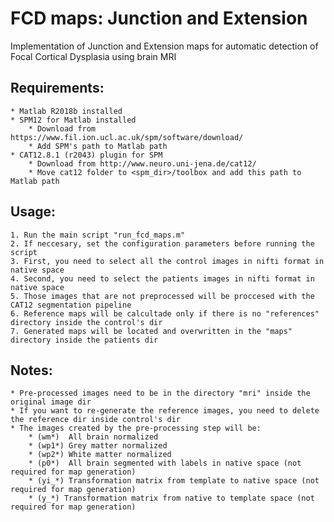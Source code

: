 # FCD maps: Junction and Extension
Implementation of Junction and Extension maps for automatic detection of Focal Cortical Dysplasia using brain MRI

## Requirements:
	* Matlab R2018b installed
	* SPM12 for Matlab installed 
		* Download from https://www.fil.ion.ucl.ac.uk/spm/software/download/
		* Add SPM's path to Matlab path
	* CAT12.8.1 (r2043) plugin for SPM
		* Download from http://www.neuro.uni-jena.de/cat12/
		* Move cat12 folder to <spm_dir>/toolbox and add this path to Matlab path

## Usage:
	1. Run the main script "run_fcd_maps.m"
	2. If neccesary, set the configuration parameters before running the script
	3. First, you need to select all the control images in nifti format in native space
	4. Second, you need to select the patients images in nifti format in native space
	5. Those images that are not preprocessed will be proccesed with the CAT12 segmentation pipeline
	6. Reference maps will be calcultade only if there is no "references" directory inside the control's dir
	7. Generated maps will be located and overwritten in the "maps" directory inside the patients dir

	
## Notes:
	* Pre-processed images need to be in the directory "mri" inside the original image dir
	* If you want to re-generate the reference images, you need to delete the reference dir inside control's dir
	* The images created by the pre-processing step will be:
		* (wm*)  All brain normalized
		* (wp1*) Grey matter normalized
		* (wp2*) White matter normalized
		* (p0*)  All brain segmented with labels in native space (not required for map generation)
		* (yi_*) Transformation matrix from template to native space (not required for map generation)
		* (y_*) Transformation matrix from native to template space (not required for map generation)